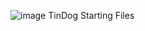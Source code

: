![image](https://user-images.githubusercontent.com/54712416/142992735-f8dac787-7687-40a4-9850-dd2b7edaae27.png)
TinDog Starting Files
